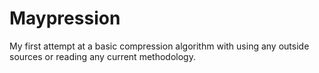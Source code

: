 # Maypression
My first attempt at a basic compression algorithm with using any outside sources or reading any current methodology.
